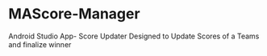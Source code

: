 # MAScore-Manager
Android Studio App- Score Updater
Designed to Update Scores of a Teams and finalize winner
